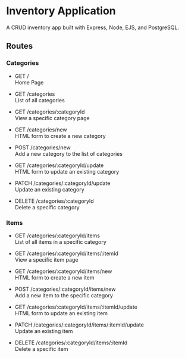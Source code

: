 # Inventory Application

A CRUD inventory app built with Express, Node, EJS, and PostgreSQL.

## Routes

### Categories

- GET /  
  Home Page

- GET /categories  
  List of all categories

- GET /categories/:categoryId  
  View a specific category page

- GET /categories/new  
  HTML form to create a new category

- POST /categories/new  
  Add a new category to the list of categories

- GET /categories/:categoryId/update  
  HTML form to update an existing category

- PATCH /categories/:categoryId/update  
  Update an existing category

- DELETE /categories/:categoryId  
  Delete a specific category

### Items

- GET /categories/:categoryId/items  
  List of all items in a specific category

- GET /categories/:categoryId/items/:itemId  
  View a specific item page

- GET /categories/:categoryId/items/new  
  HTML form to create a new item

- POST /categories/:categoryId/items/new  
  Add a new item to the specific category

- GET /categories/:categoryId/items/:itemId/update  
  HTML form to update an existing item

- PATCH /categories/:categoryId/items/:itemId/update  
  Update an existing item

- DELETE /categories/:categoryId/items/:itemId  
  Delete a specific item
